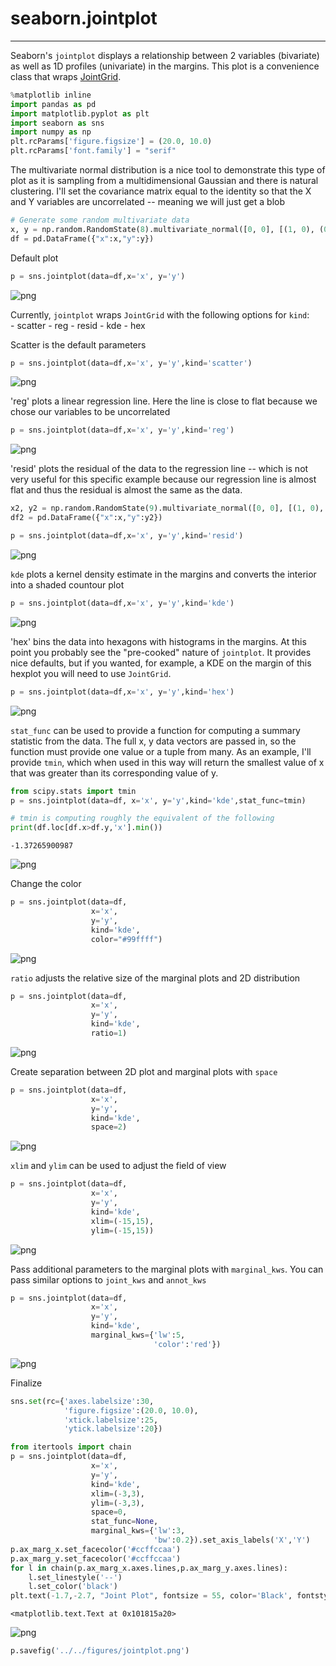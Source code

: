 
# seaborn.jointplot
---
Seaborn's `jointplot` displays a relationship between 2 variables (bivariate) as well as 1D profiles (univariate) in the margins. This plot is a convenience class that wraps [JointGrid](http://seaborn.pydata.org/generated/seaborn.JointGrid.html#seaborn.JointGrid).



```python
%matplotlib inline
import pandas as pd
import matplotlib.pyplot as plt
import seaborn as sns
import numpy as np
plt.rcParams['figure.figsize'] = (20.0, 10.0)
plt.rcParams['font.family'] = "serif"
```

The multivariate normal distribution is a nice tool to demonstrate this type of plot as it is sampling from a multidimensional Gaussian and there is natural clustering. I'll set the covariance matrix equal to the identity so that the X and Y variables are uncorrelated -- meaning we will just get a blob


```python
# Generate some random multivariate data
x, y = np.random.RandomState(8).multivariate_normal([0, 0], [(1, 0), (0, 1)], 1000).T
df = pd.DataFrame({"x":x,"y":y})

```

Default plot


```python
p = sns.jointplot(data=df,x='x', y='y')
```


![png](output_5_0.png)


Currently, `jointplot` wraps `JointGrid` with the following options for `kind`:  
    - scatter
    - reg
    - resid 
    - kde 
    - hex 

Scatter is the default parameters


```python
p = sns.jointplot(data=df,x='x', y='y',kind='scatter')
```


![png](output_8_0.png)


'reg' plots a linear regression line. Here the line is close to flat because we chose our variables to be uncorrelated


```python
p = sns.jointplot(data=df,x='x', y='y',kind='reg')
```


![png](output_10_0.png)


'resid' plots the residual of the data to the regression line -- which is not very useful for this specific example because our regression line is almost flat and thus the residual is almost the same as the data.


```python
x2, y2 = np.random.RandomState(9).multivariate_normal([0, 0], [(1, 0), (0, 1)], len(x)).T
df2 = pd.DataFrame({"x":x,"y":y2})

p = sns.jointplot(data=df,x='x', y='y',kind='resid')
```


![png](output_12_0.png)


`kde` plots a kernel density estimate in the margins and converts the interior into a shaded countour plot


```python
p = sns.jointplot(data=df,x='x', y='y',kind='kde')
```


![png](output_14_0.png)


'hex' bins the data into hexagons with histograms in the margins. At this point you probably see the "pre-cooked" nature of `jointplot`. It provides nice defaults, but if you wanted, for example, a KDE on the margin of this hexplot you will need to use `JointGrid`.


```python
p = sns.jointplot(data=df,x='x', y='y',kind='hex')
```


![png](output_16_0.png)


`stat_func` can be used to provide a function for computing a summary statistic from the data. The full x, y data vectors are passed in, so the function must provide one value or a tuple from many. As an example, I'll provide `tmin`, which when used in this way will return the smallest value of x that was greater than its corresponding value of y.


```python
from scipy.stats import tmin
p = sns.jointplot(data=df, x='x', y='y',kind='kde',stat_func=tmin)

# tmin is computing roughly the equivalent of the following
print(df.loc[df.x>df.y,'x'].min())
```

    -1.37265900987



![png](output_18_1.png)


Change the color


```python
p = sns.jointplot(data=df,
                  x='x',
                  y='y',
                  kind='kde',
                  color="#99ffff")
```


![png](output_20_0.png)

`ratio` adjusts the relative size of the marginal plots and 2D distribution

```python
p = sns.jointplot(data=df,
                  x='x',
                  y='y',
                  kind='kde',
                  ratio=1)
```


![png](output_22_0.png)


Create separation between 2D plot and marginal plots with `space`


```python
p = sns.jointplot(data=df,
                  x='x',
                  y='y',
                  kind='kde',
                  space=2)
```


![png](output_24_0.png)


`xlim` and `ylim` can be used to adjust the field of view


```python
p = sns.jointplot(data=df,
                  x='x',
                  y='y',
                  kind='kde',
                  xlim=(-15,15),
                  ylim=(-15,15))
```


![png](output_26_0.png)


Pass additional parameters to the marginal plots with `marginal_kws`. You can pass similar options to `joint_kws` and `annot_kws`


```python
p = sns.jointplot(data=df,
                  x='x',
                  y='y',
                  kind='kde',
                  marginal_kws={'lw':5,
                                'color':'red'})

```


![png](output_28_0.png)


Finalize


```python
sns.set(rc={'axes.labelsize':30,
            'figure.figsize':(20.0, 10.0),
            'xtick.labelsize':25,
            'ytick.labelsize':20})

from itertools import chain
p = sns.jointplot(data=df,
                  x='x',
                  y='y',
                  kind='kde',
                  xlim=(-3,3),
                  ylim=(-3,3),
                  space=0,
                  stat_func=None,
                  marginal_kws={'lw':3,
                                'bw':0.2}).set_axis_labels('X','Y')
p.ax_marg_x.set_facecolor('#ccffccaa')
p.ax_marg_y.set_facecolor('#ccffccaa')
for l in chain(p.ax_marg_x.axes.lines,p.ax_marg_y.axes.lines):
    l.set_linestyle('--')
    l.set_color('black')
plt.text(-1.7,-2.7, "Joint Plot", fontsize = 55, color='Black', fontstyle='italic')
```




    <matplotlib.text.Text at 0x101815a20>




![png](output_30_1.png)



```python
p.savefig('../../figures/jointplot.png')
```
